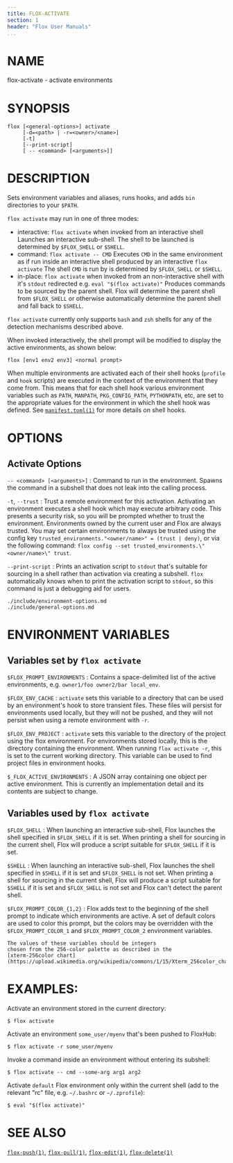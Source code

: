 ```yaml
---
title: FLOX-ACTIVATE
section: 1
header: "Flox User Manuals"
...
```


# NAME

flox-activate - activate environments

# SYNOPSIS

```
flox [<general-options>] activate
     [-d=<path> | -r=<owner>/<name>]
     [-t]
     [--print-script]
     [ -- <command> [<arguments>]]
```

# DESCRIPTION

Sets environment variables and aliases, runs hooks,
and adds `bin` directories to your `$PATH`.

`flox activate` may run in one of three modes:

* interactive: `flox activate` when invoked from an interactive shell
  Launches an interactive sub-shell.
  The shell to be launched is determined by `$FLOX_SHELL` or `$SHELL`.
* command: `flox activate -- CMD`
  Executes `CMD` in the same environment as if run inside an interactive shell
  produced by an interactive `flox activate`
  The shell `CMD` is run by is determined by `$FLOX_SHELL` or `$SHELL`.
* in-place: `flox activate` when invoked from an non-interactive shell
  with it's `stdout` redirected e.g. `eval "$(flox activate)"`
  Produces commands to be sourced by the parent shell.
  Flox will determine the parent shell from `$FLOX_SHELL` or otherwise
  automatically determine the parent shell and fall back to `$SHELL`.

`flox activate` currently only supports `bash` and `zsh` shells
for any of the detection mechanisms described above.

When invoked interactively,
the shell prompt will be modified to display the active environments,
as shown below:
```
flox [env1 env2 env3] <normal prompt>
```

When multiple environments are activated each of their shell hooks
(`profile` and `hook` scripts)
are executed in the context of the environment that they come from.
This means that for each shell hook various environment variables such as
`PATH`, `MANPATH`, `PKG_CONFIG_PATH`, `PYTHONPATH`, etc,
are set to the appropriate values for the environment in which the shell
hook was defined.
See [`manifest.toml(1)`](./manifest.toml.md) for more details on shell hooks.

# OPTIONS

## Activate Options

`-- <command> [<arguments>]`
:   Command to run in the environment.
    Spawns the command in a subshell that does not leak into the calling
    process.

`-t`, `--trust`
:   Trust a remote environment for this activation.
    Activating an environment executes a shell hook which may execute arbitrary
    code.
    This presents a security risk,
    so you will be prompted whether to trust the environment.
    Environments owned by the current user and Flox are always trusted.
    You may set certain environments to always be trusted using the config key
    `trusted_environments."<owner/name>" = (trust | deny)`,
    or via the following command:
    `flox config --set trusted_environments.\"<owner/name>\" trust`.

`--print-script`
:  Prints an activation script to `stdout` that's suitable for sourcing in
   a shell rather than activation via creating a subshell.
   `flox` automatically knows when to print the activation script to `stdout`,
   so this command is just a debugging aid for users.

```{.include}
./include/environment-options.md
./include/general-options.md
```

# ENVIRONMENT VARIABLES

## Variables set by `flox activate`

`$FLOX_PROMPT_ENVIRONMENTS`
:   Contains a space-delimited list of the active environments,
    e.g. `owner1/foo owner2/bar local_env`.

`$FLOX_ENV_CACHE`
:   `activate` sets this variable to a directory that can be used by an
    environment's hook to store transient files.
    These files will persist for environments used locally,
    but they will not be pushed,
    and they will not persist when using a remote environment with `-r`.

`$FLOX_ENV_PROJECT`
:   `activate` sets this variable to the directory of the project using the flox
    environment.
    For environments stored locally, this is the directory containing the
    environment.
    When running `flox activate -r`, this is set to the current working
    directory.
    This variable can be used to find project files in environment hooks.

`$_FLOX_ACTIVE_ENVIRONMENTS`
:   A JSON array containing one object per active environment.
    This is currently an implementation detail
    and its contents are subject to change.

## Variables used by `flox activate`

`$FLOX_SHELL`
:  When launching an interactive sub-shell, Flox launches the shell specified in
   `$FLOX_SHELL` if it is set.
   When printing a shell for sourcing in the current shell,
   Flox will produce a script suitable for `$FLOX_SHELL` if it is set.

`$SHELL`
:  When launching an interactive sub-shell, Flox launches the shell specified in
   `$SHELL` if it is set and `$FLOX_SHELL` is not set.
   When printing a shell for sourcing in the current shell,
   Flox will produce a script suitable for `$SHELL` if it is set
   and `$FLOX_SHELL` is not set and Flox can't detect the parent shell.

`$FLOX_PROMPT_COLOR_{1,2}`
:   Flox adds text to the beginning of the shell prompt to indicate which
    environments are active.
    A set of default colors are used to color this prompt,
    but the colors may be overridden with the `$FLOX_PROMPT_COLOR_1` and
    `$FLOX_PROMPT_COLOR_2` environment variables.

    The values of these variables should be integers
    chosen from the 256-color palette as described in the
    [xterm-256color chart](https://upload.wikimedia.org/wikipedia/commons/1/15/Xterm_256color_chart.svg).

# EXAMPLES:

Activate an environment stored in the current directory:

```
$ flox activate
```

Activate an environment `some_user/myenv` that's been pushed to FloxHub:

```
$ flox activate -r some_user/myenv
```

Invoke a command inside an environment without entering its subshell:

```
$ flox activate -- cmd --some-arg arg1 arg2
```

Activate `default` Flox environment only within the current shell
(add to the relevant "rc" file, e.g. `~/.bashrc` or `~/.zprofile`):

```
$ eval "$(flox activate)"
```

# SEE ALSO
[`flox-push(1)`](./flox-push.md),
[`flox-pull(1)`](./flox-pull.md),
[`flox-edit(1)`](./flox-edit.md),
[`flox-delete(1)`](./flox-delete.md)
